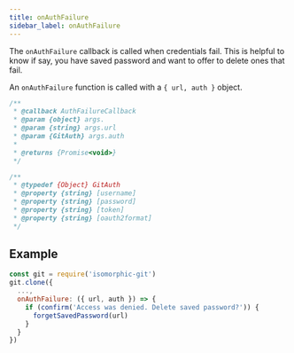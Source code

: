 ```yaml
---
title: onAuthFailure
sidebar_label: onAuthFailure
---
```


The `onAuthFailure` callback is called when credentials fail. This is helpful to know if say, you have saved password and want to offer to delete ones that fail.

An `onAuthFailure` function is called with a `{ url, auth }` object.

```js
/**
 * @callback AuthFailureCallback
 * @param {object} args.
 * @param {string} args.url
 * @param {GitAuth} args.auth
 *
 * @returns {Promise<void>}
 */

/**
 * @typedef {Object} GitAuth
 * @property {string} [username]
 * @property {string} [password]
 * @property {string} [token]
 * @property {string} [oauth2format]
 */
```

## Example

```js
const git = require('isomorphic-git')
git.clone({
  ...,
  onAuthFailure: ({ url, auth }) => {
    if (confirm('Access was denied. Delete saved password?')) {
      forgetSavedPassword(url)
    }
  }
})
```
